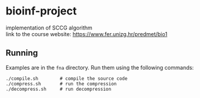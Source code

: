 # bioinf-project
implementation of SCCG algorithm <br />
link to the course website: https://www.fer.unizg.hr/predmet/bio1

## Running

Examples are in the `fna` directory. Run them using the following commands:
```
./compile.sh        # compile the source code
./compress.sh       # run the compression
./decompress.sh     # run decompression
```
